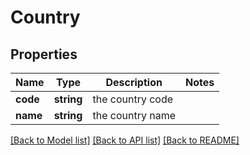 # Country

## Properties
Name | Type | Description | Notes
------------ | ------------- | ------------- | -------------
**code** | **string** | the country code | 
**name** | **string** | the country name | 

[[Back to Model list]](../README.md#documentation-for-models) [[Back to API list]](../README.md#documentation-for-api-endpoints) [[Back to README]](../README.md)


